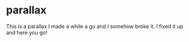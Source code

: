 <h1>parallax</h1>
This is a parallax I made a while a go and I somehow broke it. I fixed it up and here you go!
